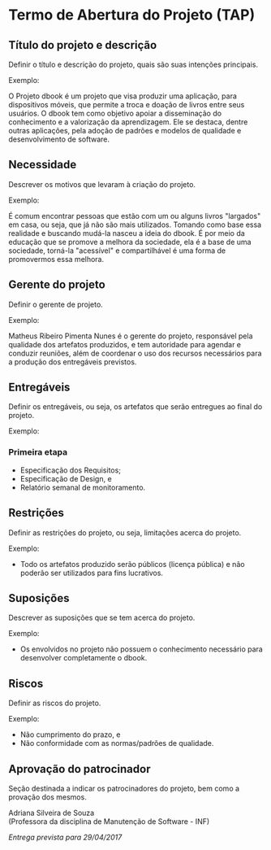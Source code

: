 # Termo de Abertura do Projeto (TAP)

## Título do projeto e descrição

Definir o título e descrição do projeto, quais são suas intenções principais.

Exemplo:

O Projeto dbook é um projeto que visa produzir uma aplicação, para dispositivos móveis, que permite a troca e doação de livros entre seus usuários. O dbook tem como objetivo apoiar a disseminação do conhecimento e a valorização da aprendizagem. Ele se destaca, dentre outras aplicações, pela adoção de padrões e modelos de qualidade e desenvolvimento de software.

## Necessidade

Descrever os motivos que levaram à criação do projeto.

Exemplo:

É comum encontrar pessoas que estão com um ou alguns livros "largados" em casa, ou seja, que já não são mais utilizados. Tomando como base essa realidade e buscando mudá-la nasceu a ideia do dbook. É por meio da educação que se promove a melhora da sociedade, ela é a base de uma sociedade, torná-la "acessível" e compartilhável é uma forma de promovermos essa melhora.

## Gerente do projeto

Definir o gerente de projeto.

Exemplo:

Matheus Ribeiro Pimenta Nunes é o gerente do projeto, responsável pela qualidade dos artefatos produzidos, e tem autoridade para agendar e conduzir reuniões, além de coordenar o uso dos recursos necessários para a produção dos entregáveis previstos.

## Entregáveis

Definir os entregáveis, ou seja, os artefatos que serão entregues ao final do projeto.

Exemplo:

### Primeira etapa
* Especificação dos Requisitos;
* Especificação de Design, e
* Relatório semanal de monitoramento.

## Restrições

Definir as restrições do projeto, ou seja, limitações acerca do projeto.

Exemplo:

* Todo os artefatos produzido serão públicos (licença pública) e não poderão ser utilizados para fins lucrativos.

## Suposições

Descrever as suposições que se tem acerca do projeto.

Exemplo:

* Os envolvidos no projeto não possuem o conhecimento necessário para desenvolver completamente o dbook.

## Riscos

Definir as riscos do projeto.

Exemplo:

* Não cumprimento do prazo, e
* Não conformidade com as normas/padrões de qualidade.

## Aprovação do patrocinador

Seção destinada a indicar os patrocinadores do projeto, bem como a provação dos mesmos.

Adriana Silveira de Souza  
(Professora da disciplina de Manutenção de Software - INF)  

*Entrega prevista para 29/04/2017*
